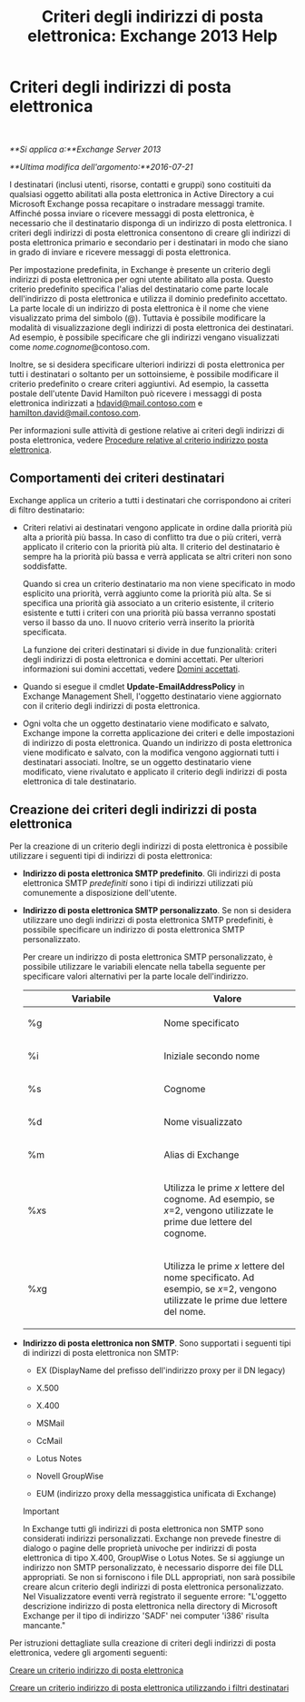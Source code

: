﻿---
title: 'Criteri degli indirizzi di posta elettronica: Exchange 2013 Help'
TOCTitle: Criteri degli indirizzi di posta elettronica
ms:assetid: b63b63bb-6faf-4337-8441-50bc64b49bb8
ms:mtpsurl: https://technet.microsoft.com/it-it/library/Bb232171(v=EXCHG.150)
ms:contentKeyID: 50481488
ms.date: 05/22/2018
mtps_version: v=EXCHG.150
ms.translationtype: MT
---

# Criteri degli indirizzi di posta elettronica

 

_**Si applica a:**Exchange Server 2013_

_**Ultima modifica dell'argomento:**2016-07-21_

I destinatari (inclusi utenti, risorse, contatti e gruppi) sono costituiti da qualsiasi oggetto abilitati alla posta elettronica in Active Directory a cui Microsoft Exchange possa recapitare o instradare messaggi tramite. Affinché possa inviare o ricevere messaggi di posta elettronica, è necessario che il destinatario disponga di un indirizzo di posta elettronica. I criteri degli indirizzi di posta elettronica consentono di creare gli indirizzi di posta elettronica primario e secondario per i destinatari in modo che siano in grado di inviare e ricevere messaggi di posta elettronica.

Per impostazione predefinita, in Exchange è presente un criterio degli indirizzi di posta elettronica per ogni utente abilitato alla posta. Questo criterio predefinito specifica l'alias del destinatario come parte locale dell'indirizzo di posta elettronica e utilizza il dominio predefinito accettato. La parte locale di un indirizzo di posta elettronica è il nome che viene visualizzato prima del simbolo (@). Tuttavia è possibile modificare la modalità di visualizzazione degli indirizzi di posta elettronica dei destinatari. Ad esempio, è possibile specificare che gli indirizzi vengano visualizzati come *nome*.*cognome*@contoso.com.

Inoltre, se si desidera specificare ulteriori indirizzi di posta elettronica per tutti i destinatari o soltanto per un sottoinsieme, è possibile modificare il criterio predefinito o creare criteri aggiuntivi. Ad esempio, la cassetta postale dell'utente David Hamilton può ricevere i messaggi di posta elettronica indirizzati a hdavid@mail.contoso.com e hamilton.david@mail.contoso.com.

Per informazioni sulle attività di gestione relative ai criteri degli indirizzi di posta elettronica, vedere [Procedure relative al criterio indirizzo posta elettronica](email-address-policy-procedures-exchange-2013-help.md).

## Comportamenti dei criteri destinatari

Exchange applica un criterio a tutti i destinatari che corrispondono ai criteri di filtro destinatario:

  - Criteri relativi ai destinatari vengono applicate in ordine dalla priorità più alta a priorità più bassa. In caso di conflitto tra due o più criteri, verrà applicato il criterio con la priorità più alta. Il criterio del destinatario è sempre ha la priorità più bassa e verrà applicata se altri criteri non sono soddisfatte.
    
    Quando si crea un criterio destinatario ma non viene specificato in modo esplicito una priorità, verrà aggiunto come la priorità più alta. Se si specifica una priorità già associato a un criterio esistente, il criterio esistente e tutti i criteri con una priorità più bassa verranno spostati verso il basso da uno. Il nuovo criterio verrà inserito la priorità specificata.
    
    La funzione dei criteri destinatari si divide in due funzionalità: criteri degli indirizzi di posta elettronica e domini accettati. Per ulteriori informazioni sui domini accettati, vedere [Domini accettati](accepted-domains-exchange-2013-help.md).

  - Quando si esegue il cmdlet **Update-EmailAddressPolicy** in Exchange Management Shell, l'oggetto destinatario viene aggiornato con il criterio degli indirizzi di posta elettronica.

  - Ogni volta che un oggetto destinatario viene modificato e salvato, Exchange impone la corretta applicazione dei criteri e delle impostazioni di indirizzo di posta elettronica. Quando un indirizzo di posta elettronica viene modificato e salvato, con la modifica vengono aggiornati tutti i destinatari associati. Inoltre, se un oggetto destinatario viene modificato, viene rivalutato e applicato il criterio degli indirizzi di posta elettronica di tale destinatario.

## Creazione dei criteri degli indirizzi di posta elettronica

Per la creazione di un criterio degli indirizzi di posta elettronica è possibile utilizzare i seguenti tipi di indirizzi di posta elettronica:

  - **Indirizzo di posta elettronica SMTP predefinito**. Gli indirizzi di posta elettronica SMTP *predefiniti* sono i tipi di indirizzi utilizzati più comunemente a disposizione dell'utente.

  - **Indirizzo di posta elettronica SMTP personalizzato**. Se non si desidera utilizzare uno degli indirizzi di posta elettronica SMTP predefiniti, è possibile specificare un indirizzo di posta elettronica SMTP personalizzato.
    
    Per creare un indirizzo di posta elettronica SMTP personalizzato, è possibile utilizzare le variabili elencate nella tabella seguente per specificare valori alternativi per la parte locale dell'indirizzo.
    
    
    <table>
    <colgroup>
    <col style="width: 50%" />
    <col style="width: 50%" />
    </colgroup>
    <thead>
    <tr class="header">
    <th>Variabile</th>
    <th>Valore</th>
    </tr>
    </thead>
    <tbody>
    <tr class="odd">
    <td><p>%g</p></td>
    <td><p>Nome specificato</p></td>
    </tr>
    <tr class="even">
    <td><p>%i</p></td>
    <td><p>Iniziale secondo nome</p></td>
    </tr>
    <tr class="odd">
    <td><p>%s</p></td>
    <td><p>Cognome</p></td>
    </tr>
    <tr class="even">
    <td><p>%d</p></td>
    <td><p>Nome visualizzato</p></td>
    </tr>
    <tr class="odd">
    <td><p>%m</p></td>
    <td><p>Alias di Exchange</p></td>
    </tr>
    <tr class="even">
    <td><p>%<em>x</em>s</p></td>
    <td><p>Utilizza le prime <em>x</em> lettere del cognome. Ad esempio, se <em>x</em>=2, vengono utilizzate le prime due lettere del cognome.</p></td>
    </tr>
    <tr class="odd">
    <td><p>%<em>x</em>g</p></td>
    <td><p>Utilizza le prime <em>x</em> lettere del nome specificato. Ad esempio, se <em>x</em>=2, vengono utilizzate le prime due lettere del nome.</p></td>
    </tr>
    </tbody>
    </table>


  - **Indirizzo di posta elettronica non SMTP**. Sono supportati i seguenti tipi di indirizzi di posta elettronica non SMTP:
    
      - EX (DisplayName del prefisso dell'indirizzo proxy per il DN legacy)
    
      - X.500
    
      - X.400
    
      - MSMail
    
      - CcMail
    
      - Lotus Notes
    
      - Novell GroupWise
    
      - EUM (indirizzo proxy della messaggistica unificata di Exchange)
    

    > [!IMPORTANT]
    > In Exchange tutti gli indirizzi di posta elettronica non SMTP sono considerati indirizzi personalizzati. Exchange non prevede finestre di dialogo o pagine delle proprietà univoche per indirizzi di posta elettronica di tipo X.400, GroupWise o Lotus Notes. Se si aggiunge un indirizzo non SMTP personalizzato, è necessario disporre dei file DLL appropriati. Se non si forniscono i file DLL appropriati, non sarà possibile creare alcun criterio degli indirizzi di posta elettronica personalizzato. Nel Visualizzatore eventi verrà registrato il seguente errore: "L'oggetto descrizione indirizzo di posta elettronica nella directory di Microsoft Exchange per il tipo di indirizzo 'SADF' nei computer 'i386' risulta mancante."



Per istruzioni dettagliate sulla creazione di criteri degli indirizzi di posta elettronica, vedere gli argomenti seguenti:

[Creare un criterio indirizzo di posta elettronica](create-an-email-address-policy-exchange-2013-help.md)

[Creare un criterio indirizzo di posta elettronica utilizzando i filtri destinatari](create-an-email-address-policy-by-using-recipient-filters-exchange-2013-help.md)

